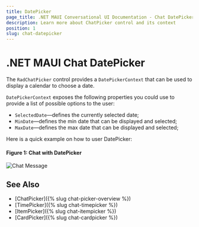 ```yaml
---
title: DatePicker
page_title: .NET MAUI Conversational UI Documentation - Chat DatePicker
description: Learn more about ChatPicker control and its context
position: 1
slug: chat-datepicker
---
```


# .NET MAUI Chat DatePicker

The `RadChatPicker` control provides a `DatePickerContext` that can be used to display a calendar to choose a date.

`DatePickerContext` exposes the following properties you could use to provide a list of possible options to the user:

* `SelectedDate`&mdash;defines the currently selected date;
* `MinDate`&mdash;defines the min date that can be displayed and selected;
* `MaxDate`&mdash;defines the max date that can be displayed and selected;

Here is a quick example on how to user DatePicker:

<snippet id='chat-chatpicker-datepicker' />
	
#### Figure 1: Chat with DatePicker

![Chat Message](images/)

## See Also

- [ChatPicker]({% slug chat-picker-overview %})
- [TimePicker]({% slug chat-timepicker %})
- [ItemPicker]({% slug chat-itempicker %})
- [CardPicker]({% slug chat-cardpicker %})